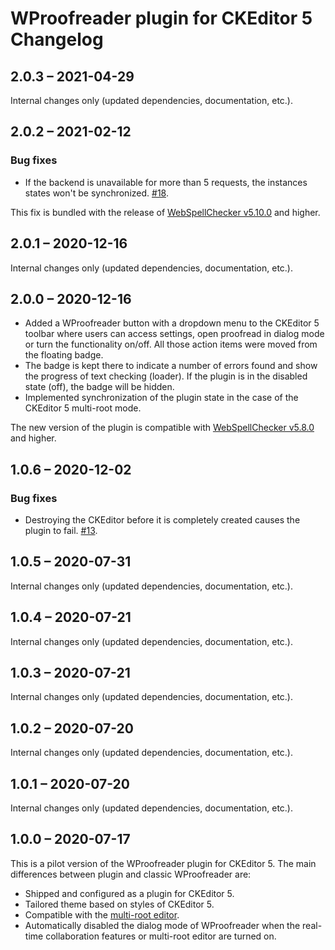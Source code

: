 # WProofreader plugin for CKEditor 5 Changelog

## 2.0.3 – 2021-04-29

Internal changes only (updated dependencies, documentation, etc.).

## 2.0.2 – 2021-02-12

### Bug fixes

* If the backend is unavailable for more than 5 requests, the instances states won't be synchronized. [#18](https://github.com/WebSpellChecker/wproofreader-ckeditor5/issues/18).

This fix is bundled with the release of [WebSpellChecker v5.10.0](https://webspellchecker.com/release-notes/v5-10-0/) and higher.

## 2.0.1 – 2020-12-16

Internal changes only (updated dependencies, documentation, etc.).

## 2.0.0 – 2020-12-16

* Added a WProofreader button with a dropdown menu to the CKEditor 5 toolbar where users can access settings, open proofread in dialog mode or turn the functionality on/off. All those action items were moved from the floating badge.
* The badge is kept there to indicate a number of errors found and show the progress of text checking (loader). If the plugin is in the disabled state (off), the badge will be hidden.
* Implemented synchronization of the plugin state in the case of the CKEditor 5 multi-root mode.

The new version of the plugin is compatible with [WebSpellChecker v5.8.0](https://webspellchecker.com/release-notes/v5-8-0/) and higher.

## 1.0.6 – 2020-12-02

### Bug fixes

* Destroying the CKEditor before it is completely created causes the plugin to fail. [#13](https://github.com/WebSpellChecker/wproofreader-ckeditor5/issues/13).

## 1.0.5 – 2020-07-31

Internal changes only (updated dependencies, documentation, etc.).

## 1.0.4 – 2020-07-21

Internal changes only (updated dependencies, documentation, etc.).

## 1.0.3 – 2020-07-21

Internal changes only (updated dependencies, documentation, etc.).

## 1.0.2 – 2020-07-20

Internal changes only (updated dependencies, documentation, etc.).

## 1.0.1 – 2020-07-20

Internal changes only (updated dependencies, documentation, etc.).

## 1.0.0 – 2020-07-17

This is a pilot version of the WProofreader plugin for CKEditor 5. The main differences between plugin and classic WProofreader are:

* Shipped and configured as a plugin for CKEditor 5.
* Tailored theme based on styles of CKEditor 5.
* Compatible with the [multi-root editor](https://ckeditor.com/docs/ckeditor5/latest/examples/framework/multi-root-editor.html).
* Automatically disabled the dialog mode of WProofreader when the real-time collaboration features or multi-root editor are turned on.
